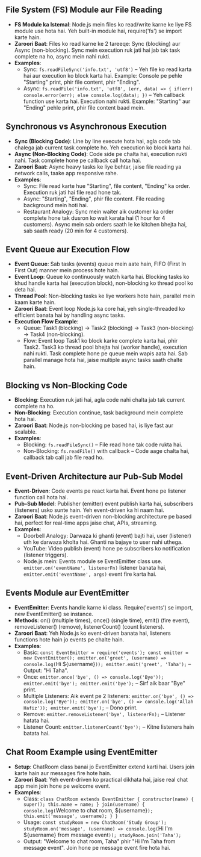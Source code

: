 

## File System (FS) Module aur File Reading

- **FS Module ka Istemal**: Node.js mein files ko read/write karne ke liye FS module use hota hai. Yeh built-in module hai, require('fs') se import karte hain.
- **Zaroori Baat**: Files ko read karne ke 2 tareeqe: Sync (blocking) aur Async (non-blocking). Sync mein execution ruk jati hai jab tak task complete na ho, async mein nahi rukti.
- **Examples**:
  - Sync: `fs.readFileSync('info.txt', 'utf8')` – Yeh file ko read karta hai aur execution ko block karta hai. Example: Console pe pehle "Starting" print, phir file content, phir "Ending".
  - Async: `fs.readFile('info.txt', 'utf8', (err, data) => { if(err) console.error(err); else console.log(data); })` – Yeh callback function use karta hai. Execution nahi rukti. Example: "Starting" aur "Ending" pehle print, phir file content baad mein.

## Synchronous vs Asynchronous Execution

- **Sync (Blocking Code)**: Line by line execute hota hai, agla code tab chalega jab current task complete ho. Yeh execution ko block karta hai.
- **Async (Non-Blocking Code)**: Code side pe chalta hai, execution rukti nahi. Task complete hone pe callback call hota hai.
- **Zaroori Baat**: Async heavy tasks ke liye behtar, jaise file reading ya network calls, taake app responsive rahe.
- **Examples**:
  - Sync: File read karte hue "Starting", file content, "Ending" ka order. Execution ruk jati hai file read hone tak.
  - Async: "Starting", "Ending", phir file content. File reading background mein hoti hai.
  - Restaurant Analogy: Sync mein waiter aik customer ka order complete hone tak dusron ko wait karata hai (1 hour for 4 customers). Async mein sab orders saath le ke kitchen bhejta hai, sab saath ready (20 min for 4 customers).

## Event Queue aur Execution Flow

- **Event Queue**: Sab tasks (events) queue mein aate hain, FIFO (First In First Out) manner mein process hote hain.
- **Event Loop**: Queue ko continuously watch karta hai. Blocking tasks ko khud handle karta hai (execution block), non-blocking ko thread pool ko deta hai.
- **Thread Pool**: Non-blocking tasks ke liye workers hote hain, parallel mein kaam karte hain.
- **Zaroori Baat**: Event loop Node.js ka core hai, yeh single-threaded ko efficient banata hai by handling async tasks.
- **Execution Flow Example**:
  - Queue: Task1 (blocking) -> Task2 (blocking) -> Task3 (non-blocking) -> Task4 (non-blocking).
  - Flow: Event loop Task1 ko block karke complete karta hai, phir Task2. Task3 ko thread pool bhejta hai (worker handle), execution nahi rukti. Task complete hone pe queue mein wapis aata hai. Sab parallel manage hota hai, jaise multiple async tasks saath chalte hain.

## Blocking vs Non-Blocking Code

- **Blocking**: Execution ruk jati hai, agla code nahi chalta jab tak current complete na ho.
- **Non-Blocking**: Execution continue, task background mein complete hota hai.
- **Zaroori Baat**: Node.js non-blocking pe based hai, is liye fast aur scalable.
- **Examples**:
  - Blocking: `fs.readFileSync()` – File read hone tak code rukta hai.
  - Non-Blocking: `fs.readFile()` with callback – Code aage chalta hai, callback tab call jab file read ho.

## Event-Driven Architecture aur Pub-Sub Model

- **Event-Driven**: Code events pe react karta hai. Event hone pe listener function call hota hai.
- **Pub-Sub Model**: Publisher (emitter) event publish karta hai, subscribers (listeners) usko sunte hain. Yeh event-driven ka hi naam hai.
- **Zaroori Baat**: Node.js event-driven non-blocking architecture pe based hai, perfect for real-time apps jaise chat, APIs, streaming.
- **Examples**:
  - Doorbell Analogy: Darwaza ki ghanti (event) bajti hai, user (listener) uth ke darwaza kholta hai. Ghanti na bajaye to user nahi uthega.
  - YouTube: Video publish (event) hone pe subscribers ko notification (listener triggers).
  - Node.js mein: Events module se EventEmitter class use. `emitter.on('eventName', listenerFn)` listener banata hai, `emitter.emit('eventName', args)` event fire karta hai.

## Events Module aur EventEmitter

- **EventEmitter**: Events handle karne ki class. Require('events') se import, new EventEmitter() se instance.
- **Methods**: on() (multiple times), once() (single time), emit() (fire event), removeListener() (remove), listenerCount() (count listeners).
- **Zaroori Baat**: Yeh Node.js ko event-driven banata hai, listeners functions hote hain jo events pe chalte hain.
- **Examples**:
  - Basic: `const EventEmitter = require('events'); const emitter = new EventEmitter(); emitter.on('greet', (username) => console.log(`Hi ${username}`)); emitter.emit('greet', 'Taha');` – Output: "Hi Taha".
  - Once: `emitter.once('bye', () => console.log('Bye')); emitter.emit('bye'); emitter.emit('bye');` – Sirf aik baar "Bye" print.
  - Multiple Listeners: Aik event pe 2 listeners: `emitter.on('bye', () => console.log('Bye')); emitter.on('bye', () => console.log('Allah Hafiz')); emitter.emit('bye');` – Dono print.
  - Remove: `emitter.removeListener('bye', listenerFn);` – Listener hatata hai.
  - Listener Count: `emitter.listenerCount('bye');` – Kitne listeners hain batata hai.

## Chat Room Example using EventEmitter

- **Setup**: ChatRoom class banai jo EventEmitter extend karti hai. Users join karte hain aur messages fire hote hain.
- **Zaroori Baat**: Yeh event-driven ko practical dikhata hai, jaise real chat app mein join hone pe welcome event.
- **Examples**:
  - Class: `class ChatRoom extends EventEmitter { constructor(name) { super(); this.name = name; } join(username) { console.log(`Welcome to chat room, ${username}`); this.emit('message', username); } }`
  - Usage: `const studyRoom = new ChatRoom('Study Group'); studyRoom.on('message', (username) => console.log(`Hi I'm ${username} from message event`)); studyRoom.join('Taha');`
  - Output: "Welcome to chat room, Taha" phir "Hi I'm Taha from message event". Join hone pe message event fire hota hai.

